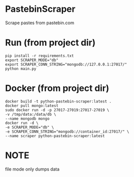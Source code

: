 # PastebinScraper
Scrape pastes from pastebin.com

# Run (from project dir)
```
pip install -r requirements.txt
export SCRAPER_MODE="db"
export SCRAPER_CONN_STRING="mongodb://127.0.0.1:27017/"
python main.py
```
# Docker (from project dir)
```
docker build -t python-pastebin-scraper:latest .
docker pull mongo:latest
sudo docker run -d -p 27017-27019:27017-27019 \
-v /tmp/data:/data/db \
--name mongodb mongo
docker run -d \
-e SCRAPER_MODE="db" \
-e SCRAPER_CONN_STRING="mongodb://container_id:27017/" \
--name scraper python-pastebin-scraper:latest
```

# NOTE
file mode only dumps data